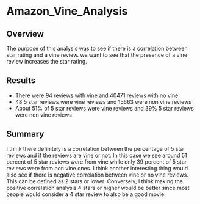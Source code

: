 # Amazon_Vine_Analysis 
## Overview 
The purpose of this analysis was to see if there is a correlation between star rating and a vine review. we want to see that the presence of a vine review increases the star rating. 
## Results 
* There were 94 reviews with vine and 40471 reviews with no vine 
* 48 5 star reviews were vine reviews and 15663 were non vine reviews 
* About 51% of 5 star reviews were vine reviews and 39% 5 star reviews were non vine reviews 
## Summary 
I think there definitely is a correlation between the percentage of 5 star reviews and if the reviews are vine or not. In this case we see around 51 percent of 5 star reviews were from vine while only 39 percent of 5 star reviews were from non vine ones. I think another interesting thing would also see if there is negative correlation between vine or no vine reviews. This can be defined as 2 stars or lower. Conversely, I think making the positive correlation analysis 4 stars or higher would be better since most people would consider a 4 star review to also be a good movie.
